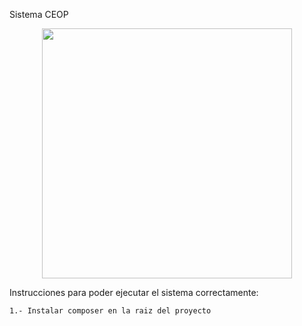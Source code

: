 Sistema CEOP
<p align="center"><img src="https://res.cloudinary.com/dtfbvvkyp/image/upload/v1566331377/laravel-logolockup-cmyk-red.svg" width="400"></p>
Instrucciones para poder ejecutar el sistema correctamente:

    1.- Instalar composer en la raiz del proyecto


